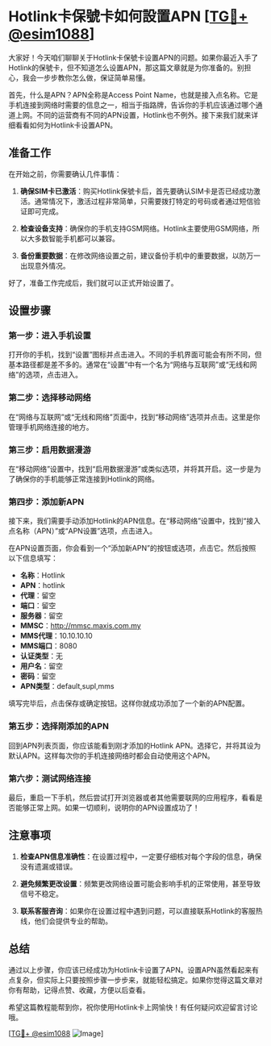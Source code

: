 # Hotlink卡保號卡如何設置APN [[TG💪+ @esim1088](https://t.me/s/esim1088)]

大家好！今天咱们聊聊关于Hotlink卡保號卡设置APN的问题。如果你最近入手了Hotlink的保號卡，但不知道怎么设置APN，那这篇文章就是为你准备的。别担心，我会一步步教你怎么做，保证简单易懂。

首先，什么是APN？APN全称是Access Point Name，也就是接入点名称。它是手机连接到网络时需要的信息之一，相当于指路牌，告诉你的手机应该通过哪个通道上网。不同的运营商有不同的APN设置，Hotlink也不例外。接下来我们就来详细看看如何为Hotlink卡设置APN。

## 准备工作

在开始之前，你需要确认几件事情：

1. **确保SIM卡已激活**：购买Hotlink保號卡后，首先要确认SIM卡是否已经成功激活。通常情况下，激活过程非常简单，只需要拨打特定的号码或者通过短信验证即可完成。
   
2. **检查设备支持**：确保你的手机支持GSM网络。Hotlink主要使用GSM网络，所以大多数智能手机都可以兼容。

3. **备份重要数据**：在修改网络设置之前，建议备份手机中的重要数据，以防万一出现意外情况。

好了，准备工作完成后，我们就可以正式开始设置了。

## 设置步骤

### 第一步：进入手机设置

打开你的手机，找到“设置”图标并点击进入。不同的手机界面可能会有所不同，但基本路径都是差不多的。通常在“设置”中有一个名为“网络与互联网”或“无线和网络”的选项，点击进入。

### 第二步：选择移动网络

在“网络与互联网”或“无线和网络”页面中，找到“移动网络”选项并点击。这里是你管理手机网络连接的地方。

### 第三步：启用数据漫游

在“移动网络”设置中，找到“启用数据漫游”或类似选项，并将其开启。这一步是为了确保你的手机能够正常连接到Hotlink的网络。

### 第四步：添加新APN

接下来，我们需要手动添加Hotlink的APN信息。在“移动网络”设置中，找到“接入点名称（APN）”或“APN设置”选项，点击进入。

在APN设置页面，你会看到一个“添加新APN”的按钮或选项，点击它。然后按照以下信息填写：

- **名称**：Hotlink
- **APN**：hotlink
- **代理**：留空
- **端口**：留空
- **服务器**：留空
- **MMSC**：http://mmsc.maxis.com.my
- **MMS代理**：10.10.10.10
- **MMS端口**：8080
- **认证类型**：无
- **用户名**：留空
- **密码**：留空
- **APN类型**：default,supl,mms

填写完毕后，点击保存或确定按钮。这样你就成功添加了一个新的APN配置。

### 第五步：选择刚添加的APN

回到APN列表页面，你应该能看到刚才添加的Hotlink APN。选择它，并将其设为默认APN。这样每次你的手机连接网络时都会自动使用这个APN。

### 第六步：测试网络连接

最后，重启一下手机，然后尝试打开浏览器或者其他需要联网的应用程序，看看是否能够正常上网。如果一切顺利，说明你的APN设置成功了！

## 注意事项

1. **检查APN信息准确性**：在设置过程中，一定要仔细核对每个字段的信息，确保没有遗漏或错误。

2. **避免频繁更改设置**：频繁更改网络设置可能会影响手机的正常使用，甚至导致信号不稳定。

3. **联系客服咨询**：如果你在设置过程中遇到问题，可以直接联系Hotlink的客服热线，他们会提供专业的帮助。

## 总结

通过以上步骤，你应该已经成功为Hotlink卡设置了APN。设置APN虽然看起来有点复杂，但实际上只要按照步骤一步步来，就能轻松搞定。如果你觉得这篇文章对你有帮助，记得点赞、收藏，方便以后查看。

希望这篇教程能帮到你，祝你使用Hotlink卡上网愉快！有任何疑问欢迎留言讨论哦。

[[TG💪+ @esim1088](https://t.me/s/esim1088) ![Image](https://i.postimg.cc/4NQfJmqS/Snipaste-2025-05-13-00-14-12.png)]